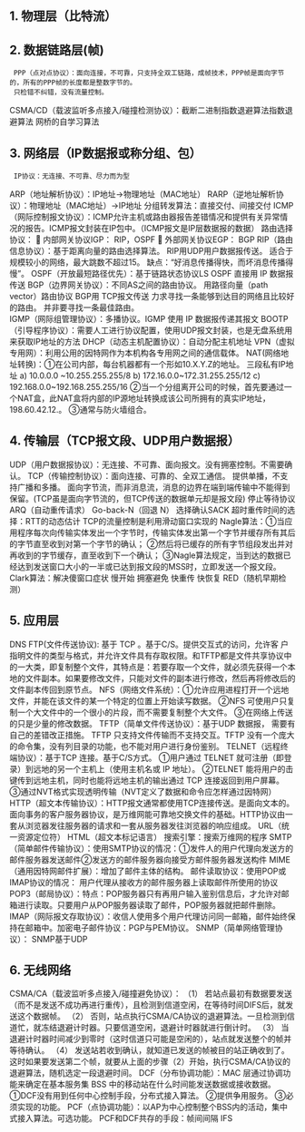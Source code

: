 ## 1.	物理层（比特流）

## 2.	数据链路层(帧)
     PPP（点对点协议）：面向连接，不可靠，只支持全双工链路，成帧技术，PPP帧是面向字节的，所有的PPP帧的长度都是整数字节的。
     只检错不纠错，没有流量控制。
CSMA/CD（载波监听多点接入/碰撞检测协议）：截断二进制指数退避算法指数退避算法
网桥的自学习算法

## 3.	网络层（IP数据报或称分组、包）
     IP协议：无连接、不可靠、尽力而为型
ARP（地址解析协议）：IP地址→物理地址（MAC地址）
RARP（逆地址解析协议）：物理地址（MAC地址）→IP地址
分组转发算法：直接交付、间接交付
ICMP（网际控制报文协议）：ICMP允许主机或路由器报告差错情况和提供有关异常情况的报告。ICMP报文封装在IP包中。（ICMP报文是IP层数据报的数据）
路由选择协议：
	内部网关协议IGP：  RIP，OSPF
	外部网关协议EGP：  BGP
RIP（路由信息协议）：基于距离向量的路由选择算法。
RIP用UDP用户数据报传送。
               适合于规模较小的网络，最大跳数不超过15。
缺点：“好消息传播得快，而坏消息传播得慢”。
OSPF（开放最短路径优先）：基于链路状态协议LS
OSPF 直接用 IP 数据报传送
BGP（边界网关协议）：不同AS之间的路由协议。
用路径向量（path vector）路由协议
BGP用 TCP报文传送 
力求寻找一条能够到达目的网络且比较好的路由。
并非要寻找一条最佳路由。  
IGMP（网际组管理协议）：多播协议。IGMP 使用 IP 数据报传递其报文
BOOTP（引导程序协议）：需要人工进行协议配置，使用UDP报文封装，也是无盘系统用来获取IP地址的方法
DHCP（动态主机配置协议）：自动分配主机地址
VPN（虚拟专用网）：利用公用的因特网作为本机构各专用网之间的通信载体。
NAT(网络地址转换)：①在公司内部，每台机器都有一个形如10.X.Y.Z的地址。
三段私有IP地址
a)	10.0.0.0 ~10.255.255.255/8
b)	172.16.0.0~172.31.255.255/12
c)	192.168.0.0~192.168.255.255/16
②当一个分组离开公司的时候，首先要通过一个NAT盒，此NAT盒将内部的IP源地址转换成该公司所拥有的真实IP地址，198.60.42.12.。 ③通常与防火墙组合。
## 4.	传输层（TCP报文段、UDP用户数据报）
UDP（用户数据报协议）：无连接、不可靠、面向报文。没有拥塞控制。不需要确认。
TCP（传输控制协议）：面向连接、可靠的、全双工通信。
提供单播，不支持广播和多播。
面向字节流，而非消息流，消息的边界在端到端传输中不能得到保留。(TCP虽是面向字节流的，但TCP传送的数据单元却是报文段)
停止等待协议
ARQ（自动重传请求）
Go-back-N（回退 N）
选择确认SACK
超时重传时间的选择：RTT的动态估计
TCP的流量控制是利用滑动窗口实现的
Nagle算法：①当应用程序每次向传输实体发出一个字节时，传输实体发出第一个字节并缓存所有其后的字节直至收到对第一个字节的确认；
②然后将已缓存的所有字节组段发出并对再收到的字节缓存，直至收到下一个确认；
③Nagle算法规定，当到达的数据已经达到发送窗口大小的一半或已达到报文段的MSS时，立即发送一个报文段。
Clark算法：解决傻窗口症状
慢开始
拥塞避免
快重传
快恢复
RED（随机早期检测）

## 5.	应用层
DNS
     FTP(文件传送协议): 基于 TCP 。基于C/S。提供交互式的访问，允许客                  户指明文件的类型与格式，并允许文件具有存取权限。和TFTP都是文件共享协议中的一大类，即复制整个文件，其特点是：若要存取一个文件，就必须先获得一个本地的文件副本。如果要修改文件，只能对文件的副本进行修改，然后再将修改后的文件副本传回到原节点。
NFS（网络文件系统）：①允许应用进程打开一个远地文件，并能在该文件的某一个特定的位置上开始读写数据。
②NFS 可使用户只复制一个大文件中的一个很小的片段，而不需要复制整个大文件。
③在网络上传送的只是少量的修改数据。
TFTP（简单文件传送协议）：基于UDP 数据报， 需要有自己的差错改正措施。
TFTP 只支持文件传输而不支持交互。TFTP 没有一个庞大的命令集，没有列目录的功能，也不能对用户进行身份鉴别。 
TELNET（远程终端协议）：基于TCP 连接。基于C/S方式。
①用户通过 TELNET 就可注册（即登录）到远地的另一个主机上（使用主机名或 IP 地址）。
②TELNET 能将用户的击键传到远地主机，同时也能将远地主机的输出通过 TCP 连接返回到用户屏幕。
③通过NVT格式实现透明传输（NVT定义了数据和命令应怎样通过因特网）
HTTP（超文本传输协议）：HTTP报文通常都使用TCP连接传送。是面向文本的。面向事务的客户服务器协议，是万维网能可靠地交换文件的基础。HTTP协议由一套从浏览器发往服务器的请求和一套从服务器发往浏览器的响应组成。
URL（统一资源定位符）
HTML（超文本标记语言）
搜索引擎：搜索万维网的程序
SMTP（简单邮件传输协议）：使用SMTP协议的情况：①发件人的用户代理向发送方的邮件服务器发送邮件②发送方的邮件服务器向接受方邮件服务器发送构件
MIME（通用因特网邮件扩展）：增加了邮件主体的结构。
邮件读取协议：使用POP或IMAP协议的情况：
用户代理从接收方的邮件服务器上读取邮件所使用的协议
POP3（邮局协议）：特点：POP服务器只有再用户输入鉴别信息后，才允许对邮箱进行读取。只要用户从POP服务器读取了邮件，POP服务器就把邮件删除。
IMAP（网际报文存取协议）：收信人使用多个用户代理访问同一邮箱，邮件始终保持在邮箱中。加密电子邮件协议：PGP与PEM协议。
SNMP（简单网络管理协议）： SNMP基于UDP

## 6.	无线网络
CSMA/CA（载波监听多点接入/碰撞避免协议）：
（1）	若站点最初有数据要发送（而不是发送不成功再进行重传），且检测到信道空闲，在等待时间DIFS后，就发送这个数据帧。
（2）	否则，站点执行CSMA/CA协议的退避算法。一旦检测到信道忙，就冻结退避计时器。只要信道空闲，退避计时器就进行倒计时。
（3）	当退避计时器时间减少到零时（这时信道只可能是空闲的），站点就发送整个的帧并等待确认。
（4）	发送站若收到确认，就知道已发送的帧被目的站正确收到了。这时如果要发送第二个帧，就要从上面的步骤（2）开始，执行CSMA/CA协议的退避算法，随机选定一段退避时间。
DCF（分布协调功能）：MAC 层通过协调功能来确定在基本服务集 BSS 中的移动站在什么时间能发送数据或接收数据。
①DCF没有用到任何中心控制手段，分布式接入算法。
②提供争用服务。 ③必须实现的功能。
PCF（点协调功能）：以AP为中心控制整个BSS内的活动，集中式接入算法。可选功能。
PCF和DCF共存的手段：帧间间隔 IFS
